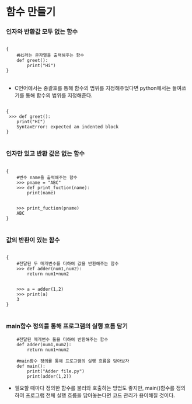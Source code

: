 # 함수 만들기

### 인자와 반환값 모두 없는 함수

<pre>
<code>
{
    #Hi라는 문자열을 출력해주는 함수
    def greet():
        print("Hi")
}
</code>
</pre>

-   C언어에서는 중괄호를 통해 함수의 범위를 지정해주었다면 python에서는 들여쓰기를 통해 함수의 범위를 지정해준다.

<pre>
<code>
{
 >>> def greet():
    print("HI")
    SyntaxError: expected an indented block
}
</code>
</pre>

### 인자만 있고 반환 값은 없는 함수

<pre>
<code>
{
    #변수 name을 출력해주는 함수
    >>> pname = "ABC"
    >>> def print_fuction(name):
        print(name)

        
    >>> print_fuction(pname)
    ABC
}
</code>
</pre>

### 값의 반환이 있는 함수

<pre>
<code>
{
    #전달된 두 매개변수를 더하여 값을 반환해주는 함수
    >>> def adder(num1,num2):
        return num1+num2


    >>> a = adder(1,2)
    >>> print(a)
    3
}
</code>
</pre>

### main함수 정의를 통해 프로그램의 실행 흐름 담기

```
    #전달된 매개변수 둘을 더하여 반환해주는 함수
    def adder(num1,num2):
        return num1+num2

    #main함수 정의를 통해 프로그램의 실행 흐름을 담아보자
    def main():
        print("Adder file.py")
        print(adder(1,2))
```

-   필요할 때마다 정의한 함수를 불러와 호출하는 방법도 좋지만, main()함수를 정의하여 프로그램 전체 실행 흐름을 담아놓는다면 코드 관리가 용이해질 것이다.
